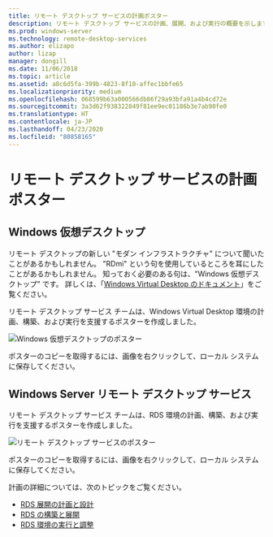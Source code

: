 ```yaml
---
title: リモート デスクトップ サービスの計画ポスター
description: リモート デスクトップ サービスの計画、展開、および実行の概要を示します
ms.prod: windows-server
ms.technology: remote-desktop-services
ms.author: elizapo
author: lizap
manager: dongill
ms.date: 11/06/2018
ms.topic: article
ms.assetid: a8c6d5fa-399b-4823-8f10-affec1bbfe65
ms.localizationpriority: medium
ms.openlocfilehash: 068599b63a000566db86f29a93bfa91a4b4cd72e
ms.sourcegitcommit: 3a3d62f938322849f81ee9ec01186b3e7ab90fe0
ms.translationtype: HT
ms.contentlocale: ja-JP
ms.lasthandoff: 04/23/2020
ms.locfileid: "80858165"
---
```

# <a name="remote-desktop-services---planning-poster"></a>リモート デスクトップ サービスの計画ポスター

## <a name="windows-virtual-desktop"></a>Windows 仮想デスクトップ

リモート デスクトップの新しい "モダン インフラストラクチャ" について聞いたことがあるかもしれません。 "RDmi" という句を使用しているところを耳にしたことがあるかもしれません。 知っておく必要のある句は、"Windows 仮想デスクトップ" です。 詳しくは、「[Windows Virtual Desktop のドキュメント](https://docs.microsoft.com/azure/virtual-desktop/)」をご覧ください。

リモート デスクトップ サービス チームは、Windows Virtual Desktop 環境の計画、構築、および実行を支援するポスターを作成しました。

![Windows 仮想デスクトップのポスター](./media/wvd-poster-download.png)

ポスターのコピーを取得するには、画像を右クリックして、ローカル システムに保存してください。

## <a name="remote-desktop-services-in-windows-server"></a>Windows Server リモート デスクトップ サービス

リモート デスクトップ サービス チームは、RDS 環境の計画、構築、および実行を支援するポスターを作成しました。

![リモート デスクトップ サービスのポスター](./media/rds-poster-download.png)

ポスターのコピーを取得するには、画像を右クリックして、ローカル システムに保存してください。

計画の詳細については、次のトピックをご覧ください。

- [RDS 展開の計画と設計](rds-plan-and-design.md)
- [RDS の構築と展開](rds-build-and-deploy.md)
- [RDS 環境の実行と調整](rds-run-and-tune.md)
